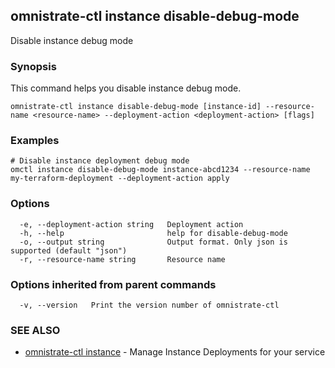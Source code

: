 ## omnistrate-ctl instance disable-debug-mode

Disable instance debug mode

### Synopsis

This command helps you disable instance debug mode.

```
omnistrate-ctl instance disable-debug-mode [instance-id] --resource-name <resource-name> --deployment-action <deployment-action> [flags]
```

### Examples

```
# Disable instance deployment debug mode
omctl instance disable-debug-mode instance-abcd1234 --resource-name my-terraform-deployment --deployment-action apply
```

### Options

```
  -e, --deployment-action string   Deployment action
  -h, --help                       help for disable-debug-mode
  -o, --output string              Output format. Only json is supported (default "json")
  -r, --resource-name string       Resource name
```

### Options inherited from parent commands

```
  -v, --version   Print the version number of omnistrate-ctl
```

### SEE ALSO

* [omnistrate-ctl instance](omnistrate-ctl_instance.md)	 - Manage Instance Deployments for your service


